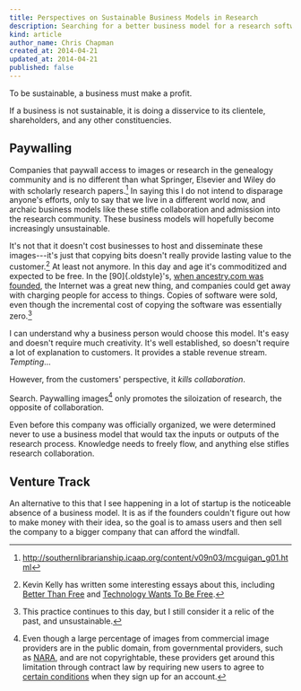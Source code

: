 ```yaml
---
title: Perspectives on Sustainable Business Models in Research
description: Searching for a better business model for a research software company.
kind: article
author_name: Chris Chapman
created_at: 2014-04-21
updated_at: 2014-04-21
published: false
---
```


To be sustainable, a business must make a profit.

If a business is not sustainable, it is doing a disservice to its clientele,
shareholders, and any other constituencies.

<!--MORE-->

## Paywalling

Companies that paywall access to images or research in the genealogy community
and is no different than what Springer, Elsevier and Wiley do with scholarly
research papers.[^journal-publishers] In saying this I do not intend to
disparage anyone's efforts, only to say that we live in a different world now,
and archaic business models like these stifle collaboration and admission into
the research community. These business models will hopefully become
increasingly unsustainable.

It's not that it doesn't cost businesses to host and disseminate these
images---it's just that copying bits doesn't really provide lasting value to
the customer.[^bits] At least not anymore. In this day and age it's
commoditized and expected to be free. In the [90]{.oldstyle}'s, [when
ancestry.com was founded](http://corporate.ancestry.com/about-ancestry/company-info/company-history/),
the Internet was a great new thing, and companies could get away with charging
people for access to things. Copies of software were sold, even though the
incremental cost of copying the software was essentially zero.[^buy-software]

I can understand why a business person would choose this model. It's easy and
doesn't require much creativity. It's well established, so doesn't require a
lot of explanation to customers. It provides a stable revenue stream.
_Tempting_...

However, from the customers' perspective, it _kills collaboration_.

Search. Paywalling images[^contract-law] only promotes the siloization of
research, the opposite of collaboration.

Even before this company was officially organized, we were
determined never to use a business model that would tax the inputs or outputs
of the research process. Knowledge needs to freely flow, and anything else
stifles research collaboration.

## Venture Track

An alternative to this that I see happening in a lot of startup is the
noticeable absence of a business model. It is as if the founders couldn't
figure out how to make money with their idea, so the goal is to amass users and
then sell the company to a bigger company that can afford the windfall.

[^journal-publishers]: <http://southernlibrarianship.icaap.org/content/v09n03/mcguigan_g01.html>

[^bits]:

    Kevin Kelly has written some interesting essays about this, including
    [Better Than Free](http://kk.org/thetechnium/2008/01/better-than-fre/) and
    [Technology Wants To Be Free](http://kk.org/thetechnium/2007/11/technology-want/).

[^buy-software]:

    This practice continues to this day, but I still consider it a relic of the
    past, and unsustainable.

[^contract-law]:

    Even though a large percentage of images from commercial image providers
    are in the public domain, from governmental providers, such as
    [NARA](https://www.archives.gov), and are not copyrightable, these
    providers get around this limitation through contract law by requiring new
    users to agree to [certain
    conditions](http://www.ancestry.com/cs/legal/termsandconditions) when they
    sign up for an account.
